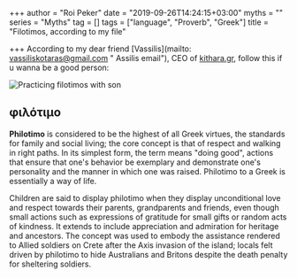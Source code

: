 +++
author = "Roi Peker"
date = "2019-09-26T14:24:15+03:00"
myths = ""
series = "Myths"
tag = []
tags = ["language", "Proverb", "Greek"]
title = "Filotimos, according to my file"

+++
According to my dear friend [Vassilis](mailto: vassiliskotaras@gmail.com " Assilis email"), CEO of [kithara.gr](Http://www.kithara.gr/ "Kithara website"), follow this if u wanna be a good person:

![](/v1569497746/mitologia/53DCB32D-C982-457C-AEA5-A5FFD30023B5_dcuiyp.jpg "Practicing filotimos with son")

## φιλότιμο

**Philotimo** is considered to be the highest of all Greek virtues, the standards for family and social living; the core concept is that of respect and walking in right paths. In its simplest form, the term means "doing good", actions that ensure that one's behavior be exemplary and demonstrate one's personality and the manner in which one was raised. Philotimo to a Greek is essentially a way of life.

Children are said to display philotimo when they display unconditional love and respect towards their parents, grandparents and friends, even though small actions such as expressions of gratitude for small gifts or random acts of kindness. It extends to include appreciation and admiration for heritage and ancestors. The concept was used to embody the assistance rendered to Allied soldiers on Crete after the Axis invasion of the island; locals felt driven by philotimo to hide Australians and Britons despite the death penalty for sheltering soldiers.